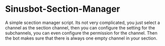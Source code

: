 Sinusbot-Section-Manager
=
A simple scection manager script.
Its not very complicated, you just select a channel as the section channel, then you can configure the setting for the subchannels, you can even configure the permission for the channel.
Then the bot makes sure that there is always one empty channel in your section.